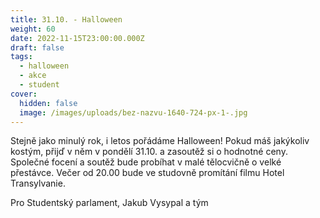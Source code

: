 ```yaml
---
title: 31.10. - Halloween
weight: 60
date: 2022-11-15T23:00:00.000Z
draft: false
tags:
  - halloween
  - akce
  - student
cover:
  hidden: false
  image: /images/uploads/bez-nazvu-1640-724-px-1-.jpg
---
```

<!--StartFragment-->

Stejně jako minulý rok, i letos pořádáme Halloween! Pokud máš jakýkoliv kostým, přijď v něm v pondělí 31.10. a zasoutěž si o hodnotné ceny. Společné focení a soutěž bude probíhat v malé tělocvičně o velké přestávce. Večer od 20.00 bude ve studovně promítání filmu Hotel Transylvanie.

P﻿ro Studentský parlament, Jakub Vysypal a tým

<!--EndFragment-->